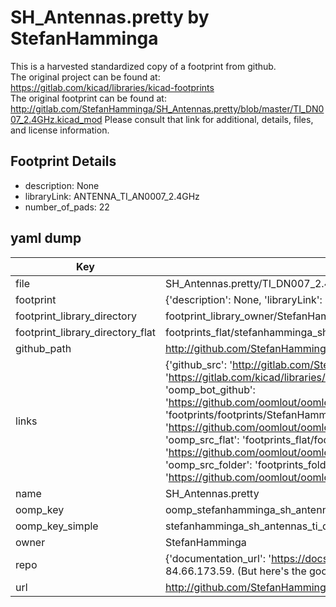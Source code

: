 # SH_Antennas.pretty by StefanHamminga  
This is a harvested standardized copy of a footprint from github.  
The original project can be found at:  
https://gitlab.com/kicad/libraries/kicad-footprints  
The original footprint can be found at:
http://gitlab.com/StefanHamminga/SH_Antennas.pretty/blob/master/TI_DN007_2.4GHz.kicad_mod
Please consult that link for additional, details, files, and license information.  
## Footprint Details
* description: None  
* libraryLink: ANTENNA_TI_AN0007_2.4GHz  
* number_of_pads: 22  
## yaml dump  
| Key | Value |  
| --- | --- |  
| file | SH_Antennas.pretty/TI_DN007_2.4GHz.kicad_mod |  
| footprint | {'description': None, 'libraryLink': 'ANTENNA_TI_AN0007_2.4GHz', 'number_of_pads': 22} |  
| footprint_library_directory | footprint_library_owner/StefanHamminga_SH_Antennas.pretty |  
| footprint_library_directory_flat | footprints_flat/stefanhamminga_sh_antennas_ti_dn007_2_4ghz/working |  
| github_path | http://github.com/StefanHamminga/SH_Antennas.pretty/blob/master/TI_DN007_2.4GHz.kicad_mod |  
| links | {'github_src': 'http://gitlab.com/StefanHamminga/SH_Antennas.pretty/blob/master/TI_DN007_2.4GHz.kicad_mod', 'github_src_repo': 'https://gitlab.com/kicad/libraries/kicad-footprints', 'oomp_bot': 'footprints/stefanhamminga_sh_antennas_ti_dn007_2_4ghz/working', 'oomp_bot_github': 'https://github.com/oomlout/oomlout_oomp_footprint_bot/tree/main/footprints/stefanhamminga_sh_antennas_ti_dn007_2_4ghz/working', 'oomp_doc': 'footprints/footprints/StefanHamminga/SH_Antennas/TI_DN007_2.4GHz/working/', 'oomp_doc_github': 'https://github.com/oomlout/oomlout_oomp_footprint_doc/tree/main/footprints/footprints/StefanHamminga/SH_Antennas/TI_DN007_2.4GHz/working', 'oomp_src_flat': 'footprints_flat/footprints_flat/stefanhamminga_sh_antennas_ti_dn007_2_4ghz/working', 'oomp_src_flat_github': 'https://github.com/oomlout/oomlout_oomp_footprint_src/tree/main/footprints_flat/stefanhamminga_sh_antennas_ti_dn007_2_4ghz/working', 'oomp_src_folder': 'footprints_folder/footprints_folder/StefanHamminga/SH_Antennas/TI_DN007_2.4GHz/working', 'oomp_src_folder_github': 'https://github.com/oomlout/oomlout_oomp_footprint_src/tree/main/footprints_folder/StefanHamminga/SH_Antennas/TI_DN007_2.4GHz/working'} |  
| name | SH_Antennas.pretty |  
| oomp_key | oomp_stefanhamminga_sh_antennas_ti_dn007_2_4ghz |  
| oomp_key_simple | stefanhamminga_sh_antennas_ti_dn007_2_4ghz |  
| owner | StefanHamminga |  
| repo | {'documentation_url': 'https://docs.github.com/rest/overview/resources-in-the-rest-api#rate-limiting', 'message': "API rate limit exceeded for 84.66.173.59. (But here's the good news: Authenticated requests get a higher rate limit. Check out the documentation for more details.)"} |  
| url | http://github.com/StefanHamminga/SH_Antennas.pretty |  


